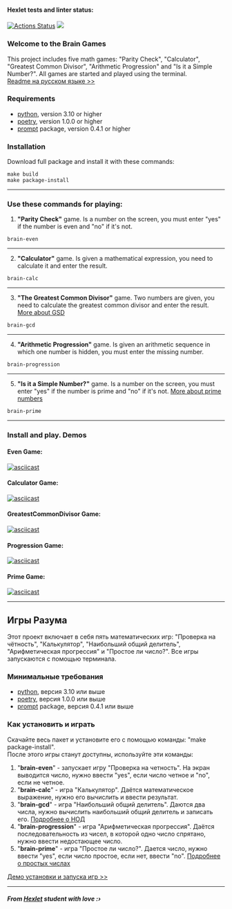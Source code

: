 #### Hexlet tests and linter status:
[![Actions Status](https://github.com/zluuba/python-project-49/workflows/hexlet-check/badge.svg)](https://github.com/zluuba/python-project-49/actions) <a href="https://codeclimate.com/github/zluuba/python-project-49/maintainability"><img src="https://api.codeclimate.com/v1/badges/8f30055514168a104cb1/maintainability" /></a>


### Welcome to the Brain Games
This project includes five math games: "Parity Check", "Calculator", "Greatest Common Divisor", "Arithmetic Progression" and "Is it a Simple Number?".
All games are started and played using the terminal. <br />
[Readme на русском языке >>](https://github.com/zluuba/python-project-49#%D0%B8%D0%B3%D1%80%D1%8B-%D1%80%D0%B0%D0%B7%D1%83%D0%BC%D0%B0)

### Requirements
- [python](https://www.python.org/), version 3.10 or higher
- [poetry](https://python-poetry.org/), version 1.0.0 or higher
- [prompt](https://prompt.readthedocs.io/en/latest/) package, version 0.4.1 or higher

### Installation
Download full package and install it with these commands:
```ch
make build
make package-install
```
<hr>

### Use these commands for playing:

1. **"Parity Check"** game. Is a number on the screen, you must enter "yes" if the number is even and "no" if it's not.
```ch
brain-even
```
<hr>

2. **"Calculator"** game. Is given a mathematical expression, you need to calculate it and enter the result.
```ch
brain-calc
```
<hr>

3. **"The Greatest Common Divisor"** game. Two numbers are given, you need to calculate the greatest common divisor and enter the result. [More about GSD](https://en.wikipedia.org/wiki/Greatest_common_divisor)
```ch
brain-gcd
```
<hr>

4. **"Arithmetic Progression"** game. Is given an arithmetic sequence in which one number is hidden, you must enter the missing number.
```ch
brain-progression
```
<hr>

5. **"Is it a Simple Number?"** game. Is a number on the screen, you must enter "yes" if the number is prime and "no" if it's not. [More about prime numbers](https://en.wikipedia.org/wiki/Prime_number)
```ch
brain-prime
```

<hr>

### Install and play. Demos

#### Even Game:
[![asciicast](https://asciinema.org/a/h6cIIpEGMbiNajL8XJ02GrOPX.svg)](https://asciinema.org/a/h6cIIpEGMbiNajL8XJ02GrOPX)

#### Calculator Game:
[![asciicast](https://asciinema.org/a/H00VVTCBDKfmdu3LVuOQPEMza.svg)](https://asciinema.org/a/H00VVTCBDKfmdu3LVuOQPEMza)

#### GreatestCommonDivisor Game:
[![asciicast](https://asciinema.org/a/hgcLbeJ0WcWTQIHewflnZrFGQ.svg)](https://asciinema.org/a/hgcLbeJ0WcWTQIHewflnZrFGQ)

#### Progression Game:
[![asciicast](https://asciinema.org/a/PBE94ttXoDZKKZ4EcT5A3vaC7.svg)](https://asciinema.org/a/PBE94ttXoDZKKZ4EcT5A3vaC7)

#### Prime Game:
[![asciicast](https://asciinema.org/a/rELtozb3KeYL1sz5XDkqLyZhv.svg)](https://asciinema.org/a/rELtozb3KeYL1sz5XDkqLyZhv)

<hr>

## Игры Разума
Этот проект включает в себя пять математических игр: "Проверка на чётность", "Калькулятор", "Наибольший общий делитель", "Арифметическая прогрессия" и "Простое ли число?". Все игры запускаются с помощью терминала.

### Минимальные требования
- [python](https://www.python.org/), версия 3.10 или выше
- [poetry](https://python-poetry.org/), версия 1.0.0 или выше
- [prompt](https://prompt.readthedocs.io/en/latest/) package, версия 0.4.1 или выше

### Как установить и играть
Скачайте весь пакет и установите его с помощью команды: "make package-install". <br />
После этого игры станут доступны, используйте эти команды:
1. "**brain-even**" - запускает игру "Проверка на четность". На экран выводится число, нужно ввести "yes", если число четное и "no", если не четное.
2. "**brain-calc**" - игра "Калькулятор". Даётся математическое выражение, нужно его вычислить и ввести результат.
3. "**brain-gcd**" - игра "Наибольший общий делитель". Даются два числа, нужно вычислить наибольший общий делитель и записать его. [Подробнее о НОД](https://ru.wikipedia.org/wiki/%D0%9D%D0%B0%D0%B8%D0%B1%D0%BE%D0%BB%D1%8C%D1%88%D0%B8%D0%B9_%D0%BE%D0%B1%D1%89%D0%B8%D0%B9_%D0%B4%D0%B5%D0%BB%D0%B8%D1%82%D0%B5%D0%BB%D1%8C)
4. "**brain-progression**" - игра "Арифметическая прогрессия". Даётся последовательность из чисел, в которой одно число спрятано, нужно ввести недостающее число.
5. "**brain-prime**" - игра "Простое ли число?". Дается число, нужно ввести "yes", если число простое, если нет, ввести "no". [Подробнее о простых числах](https://ru.wikipedia.org/wiki/%D0%9F%D1%80%D0%BE%D1%81%D1%82%D0%BE%D0%B5_%D1%87%D0%B8%D1%81%D0%BB%D0%BE)

[Демо установки и запуска игр >>](https://github.com/zluuba/python-project-49#even-game)

<hr>

##### From [Hexlet](https://hexlet.io/my) student with love :› <br />
